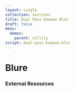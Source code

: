 ```yaml
---
layout: single
collection: sections
title: Dual Pass Kawase Blur
draft: false
menu:
  demos:
    parent: utility
script: dual-pass-kawase-blur
---
```


# Blure

### External Resources
